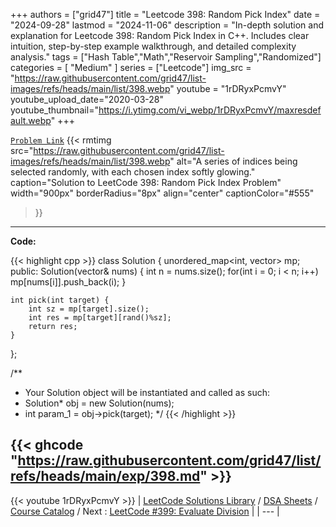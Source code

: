 
+++
authors = ["grid47"]
title = "Leetcode 398: Random Pick Index"
date = "2024-09-28"
lastmod = "2024-11-06"
description = "In-depth solution and explanation for Leetcode 398: Random Pick Index in C++. Includes clear intuition, step-by-step example walkthrough, and detailed complexity analysis."
tags = ["Hash Table","Math","Reservoir Sampling","Randomized"]
categories = [
    "Medium"
]
series = ["Leetcode"]
img_src = "https://raw.githubusercontent.com/grid47/list-images/refs/heads/main/list/398.webp"
youtube = "1rDRyxPcmvY"
youtube_upload_date="2020-03-28"
youtube_thumbnail="https://i.ytimg.com/vi_webp/1rDRyxPcmvY/maxresdefault.webp"
+++



[`Problem Link`](https://leetcode.com/problems/random-pick-index/description/)
{{< rmtimg 
    src="https://raw.githubusercontent.com/grid47/list-images/refs/heads/main/list/398.webp" 
    alt="A series of indices being selected randomly, with each chosen index softly glowing."
    caption="Solution to LeetCode 398: Random Pick Index Problem"
    width="900px"
    borderRadius="8px"
    align="center" 
    captionColor="#555"
>}}
---
**Code:**

{{< highlight cpp >}}
class Solution {
    unordered_map<int, vector<int>> mp;
public:
    Solution(vector<int>& nums) {
        int n = nums.size();
        for(int i = 0; i < n; i++)
        mp[nums[i]].push_back(i);
    }
    
    int pick(int target) { 
        int sz = mp[target].size();
        int res = mp[target][rand()%sz];
        return res;
    }
};

/**
 * Your Solution object will be instantiated and called as such:
 * Solution* obj = new Solution(nums);
 * int param_1 = obj->pick(target);
 */
{{< /highlight >}}

{{< ghcode "https://raw.githubusercontent.com/grid47/list/refs/heads/main/exp/398.md" >}}
---
{{< youtube 1rDRyxPcmvY >}}
| [LeetCode Solutions Library](https://grid47.xyz/leetcode/) / [DSA Sheets](https://grid47.xyz/sheets/) / [Course Catalog](https://grid47.xyz/courses/) / Next : [LeetCode #399: Evaluate Division](https://grid47.xyz/leetcode/solution-399-evaluate-division/) |
| --- |
